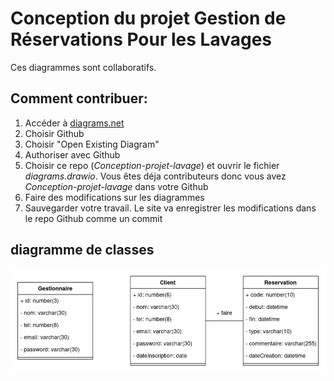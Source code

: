 # Conception du projet Gestion de Réservations Pour les Lavages

Ces diagrammes sont collaboratifs.
## Comment contribuer:
1. Accéder à [diagrams.net](https://app.diagrams.net/)
2. Choisir Github
3. Choisir "Open Existing Diagram"
4. Authoriser avec Github
5. Choisir ce repo (_Conception-projet-lavage_) et ouvrir le fichier _diagrams.drawio_. Vous êtes déja contributeurs donc vous avez _Conception-projet-lavage_ dans votre Github
6. Faire des modifications sur les diagrammes
7. Sauvegarder votre travail. Le site va enregistrer les modifications dans le repo Github comme un commit

## diagramme de classes
![class diagram](/diagrams/class%20diagram.png)
